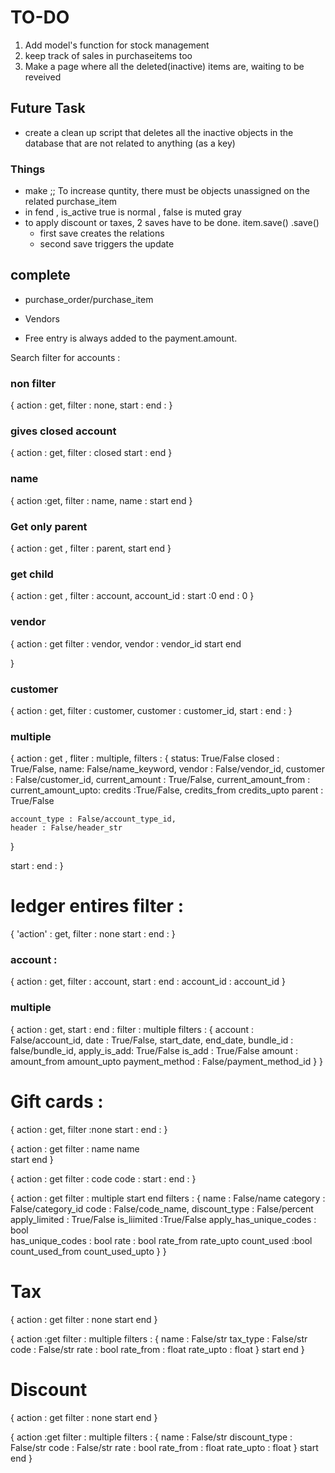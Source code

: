 # TO-DO
1. Add model's function for stock management 
2. keep track of sales in purchaseitems too
3. Make a page where all the deleted(inactive) items are, waiting to be reveived

## Future Task 
- create a clean up script that deletes all the inactive objects in the database that are not related to anything (as a key)

### Things 
- make ;; To increase quntity, there must be objects unassigned on the related purchase_item
- in fend , is_active true is normal , false is muted gray  
- to apply discount or taxes, 2 saves have to be done. item.save() .save()
    - first save creates the relations 
    - second save triggers the update 
    
## complete 
- purchase_order/purchase_item
- Vendors


- Free entry is always added to the payment.amount.



Search filter for accounts : 

### non filter
{
  action : get,
  filter : none,
  start : 
  end :
}

### gives closed account
{
  action : get,
  filter : closed
  start : 
  end 
}

### name
{
  action  :get,
  filter : name,
  name : 
  start 
  end 
}

### Get only parent 
{
  action : get ,
  filter : parent,
  start 
  end 
}

### get child 
{
  action : get ,
  filter : account,
  account_id : 
  start :0 
  end : 0
}

### vendor 
{
  action : get 
  filter : vendor,
  vendor : vendor_id
  start
  end

}

### customer 
{
  action : get,
  filter : customer,
  customer : customer_id,
  start : 
  end : 
}


### multiple 
{
  action : get ,
  fliter : multiple,
  filters : {
    status: True/False
      closed : True/False,
    name: False/name_keyword,
    vendor : False/vendor_id,
    customer  : False/customer_id,
    current_amount  : True/False,
        current_amount_from : 
        current_amount_upto:
    credits  :True/False,
        credits_from
        credits_upto
    parent : True/False

    account_type : False/account_type_id,
    header : False/header_str
  }

  start : 
  end : 
}


# ledger entires filter : 
{
  'action' : get,
  filter : none
  start : 
  end :
}

### account : 
{
  action : get,
  filter : account,
  start : 
  end : 
  account_id : account_id
}

### multiple 
{
  action : get,
  start : 
  end : 
  filter : multiple 
  filters : {
    account : False/account_id,
    date : True/False,
      start_date,
      end_date,
    bundle_id : false/bundle_id,
    apply_is_add: True/False
        is_add : True/False
    amount : 
      amount_from 
      amount_upto
    payment_method :  False/payment_method_id
  }
}

# Gift cards : 
{
  action : get,
  filter :none
  start : 
  end : 
}

{
  action  : get 
  filter : name
  name  
  start 
  end
}

{
  action : get
  filter : code
  code : 
  start : 
  end : 
}

{
  action : get
  filter : multiple
  start 
  end 
  filters : {
    name : False/name
  category : False/category_id
  code : False/code_name,
  discount_type : False/percent
  apply_limited : True/False
    is_liimited :True/False
  apply_has_unique_codes : bool  
    has_unique_codes  : bool
  rate : bool
    rate_from
    rate_upto
  count_used  :bool
    count_used_from
    count_used_upto
  }
}


# Tax 
{
  action : get
  filter : none
  start 
  end 
}

{
  action  :get 
  filter : multiple
  filters : {
    name : False/str
    tax_type  : False/str
    code : False/str
    rate : bool
      rate_from : float
      rate_upto : float
  }
  start 
  end 
}


# Discount 
{
  action : get
  filter : none
  start 
  end 
}

{
  action  :get 
  filter : multiple
  filters : {
    name : False/str
    discount_type  : False/str
    code : False/str
    rate : bool
      rate_from : float
      rate_upto : float
  }
  start 
  end 
}
